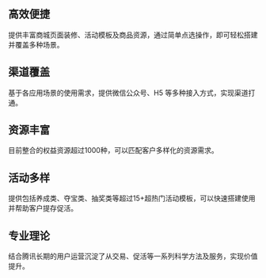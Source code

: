 ## 高效便捷
提供丰富商城页面装修、活动模板及商品资源，通过简单点选操作，即可轻松搭建并覆盖多种场景。

## 渠道覆盖
基于各应用场景的使用需求，提供微信公众号、H5 等多种接入方式，实现渠道打通。

## 资源丰富
目前整合的权益资源超过1000种，可以匹配客户多样化的资源需求。

## 活动多样
提供包括养成类、夺宝类、抽奖类等超过15+超热门活动模板，可以快速搭建使用并帮助客户提存促活。

## 专业理论
结合腾讯长期的用户运营沉淀了从交易、促活等一系列科学方法及服务，实现价值提升。

